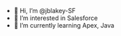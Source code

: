 - 👋 Hi, I’m @jblakey-SF
- 👀 I’m interested in Salesforce
- 🌱 I’m currently learning Apex, Java


<!---
jblakey-SF/jblakey-SF is a ✨ special ✨ repository because its `README.md` (this file) appears on your GitHub profile.
You can click the Preview link to take a look at your changes.
--->
